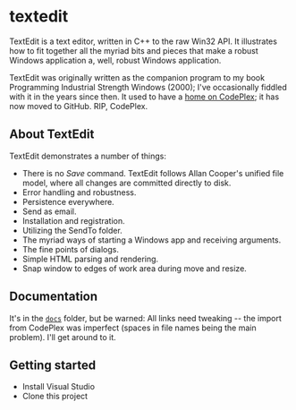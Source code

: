 # textedit

TextEdit is a text editor, written in C++ to the raw Win32 API. It illustrates how to fit together all the myriad bits and pieces that make a robust Windows application a, well, robust Windows application.

TextEdit was originally written as the companion program to my book Programming Industrial Strength Windows (2000); I've occasionally fiddled with it in the years since then. It used to have a [home on CodePlex](https://textedit.codeplex.com/); it has now moved to GitHub. RIP, CodePlex.

## About TextEdit

TextEdit demonstrates a number of things:

* There is no _Save_ command. TextEdit follows Allan Cooper's unified file model, where all changes are committed directly to disk.
* Error handling and robustness.
* Persistence everywhere.
* Send as email.
* Installation and registration.
* Utilizing the SendTo folder.
* The myriad ways of starting a Windows app and receiving arguments.
* The fine points of dialogs.
* Simple HTML parsing and rendering.
* Snap window to edges of work area during move and resize.

## Documentation

It's in the [`docs`](docs) folder, but be warned: All links need tweaking -- the import from CodePlex was imperfect (spaces in file names being the main problem). I'll get around to it.

## Getting started

* Install Visual Studio
* Clone this project
